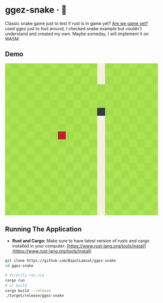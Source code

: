 
ggez-snake &middot; 🐍
=====
Classic snake game just to test if rust is in game yet? [Are we game yet?]("https://arewegameyet.rs/")
used ggez just to fool around, I checked snake example but couldn't understand and created my own.
Maybe someday, I will implement it on WASM.

## Demo

![Demo](demo.gif)
## Running The Application
-   **Rust and Cargo:** Make sure to have latest version of rustc and cargo installed in your computer: [https://www.rust-lang.org/tools/install](https://www.rust-lang.org/tools/install)
```bash
git clone https://github.com/BipulLamsal/ggez-snake
cd ggez-snake
```

```bash
# directly run via
cargo run
# or build
cargo build --release
./target/release/ggez-snake
```




